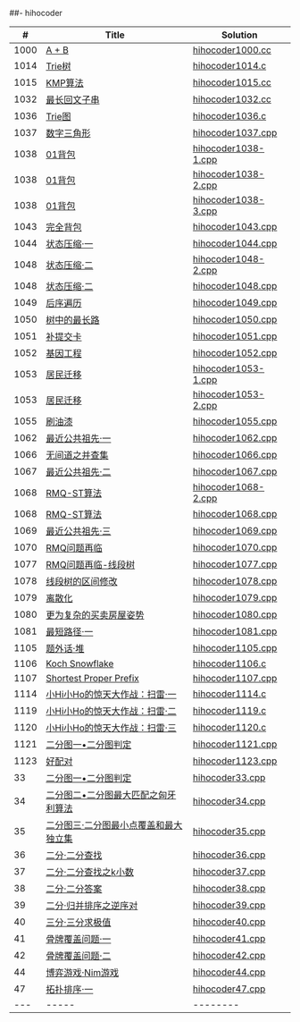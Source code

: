 
##- hihocoder

| # | Title | Solution |
|---| ----- | -------- |
|1000|[A + B](http://hihocoder.com/problemset/problem/1000)|[hihocoder1000.cc](./hihocoder/hihocoder1000.cc)|
|1014|[Trie树](http://hihocoder.com/problemset/problem/1014)|[hihocoder1014.c](./hihocoder/hihocoder1014.c)|
|1015|[KMP算法](http://hihocoder.com/problemset/problem/1015)|[hihocoder1015.cc](./hihocoder/hihocoder1015.cc)|
|1032|[最长回文子串](http://hihocoder.com/problemset/problem/1032)|[hihocoder1032.cc](./hihocoder/hihocoder1032.cc)|
|1036|[Trie图](http://hihocoder.com/problemset/problem/1036)|[hihocoder1036.c](./hihocoder/hihocoder1036.c)|
|1037|[数字三角形](http://hihocoder.com/problemset/problem/1037)|[hihocoder1037.cpp](./hihocoder/hihocoder1037.cpp)|
|1038|[01背包](http://hihocoder.com/problemset/problem/1038)|[hihocoder1038-1.cpp](./hihocoder/hihocoder1038-1.cpp)|
|1038|[01背包](http://hihocoder.com/problemset/problem/1038)|[hihocoder1038-2.cpp](./hihocoder/hihocoder1038-2.cpp)|
|1038|[01背包](http://hihocoder.com/problemset/problem/1038)|[hihocoder1038-3.cpp](./hihocoder/hihocoder1038-3.cpp)|
|1043|[完全背包](http://hihocoder.com/problemset/problem/1043)|[hihocoder1043.cpp](./hihocoder/hihocoder1043.cpp)|
|1044|[状态压缩·一](http://hihocoder.com/problemset/problem/1044)|[hihocoder1044.cpp](./hihocoder/hihocoder1044.cpp)|
|1048|[状态压缩·二](http://hihocoder.com/problemset/problem/1048)|[hihocoder1048-2.cpp](./hihocoder/hihocoder1048-2.cpp)|
|1048|[状态压缩·二](http://hihocoder.com/problemset/problem/1048)|[hihocoder1048.cpp](./hihocoder/hihocoder1048.cpp)|
|1049|[后序遍历](http://hihocoder.com/problemset/problem/1049)|[hihocoder1049.cpp](./hihocoder/hihocoder1049.cpp)|
|1050|[树中的最长路](http://hihocoder.com/problemset/problem/1050)|[hihocoder1050.cpp](./hihocoder/hihocoder1050.cpp)|
|1051|[补提交卡](http://hihocoder.com/problemset/problem/1051)|[hihocoder1051.cpp](./hihocoder/hihocoder1051.cpp)|
|1052|[基因工程](http://hihocoder.com/problemset/problem/1052)|[hihocoder1052.cpp](./hihocoder/hihocoder1052.cpp)|
|1053|[居民迁移](http://hihocoder.com/problemset/problem/1053)|[hihocoder1053-1.cpp](./hihocoder/hihocoder1053-1.cpp)|
|1053|[居民迁移](http://hihocoder.com/problemset/problem/1053)|[hihocoder1053-2.cpp](./hihocoder/hihocoder1053-2.cpp)|
|1055|[刷油漆](http://hihocoder.com/problemset/problem/1055)|[hihocoder1055.cpp](./hihocoder/hihocoder1055.cpp)|
|1062|[最近公共祖先·一](http://hihocoder.com/problemset/problem/1062)|[hihocoder1062.cpp](./hihocoder/hihocoder1062.cpp)|
|1066|[无间道之并查集](http://hihocoder.com/problemset/problem/1066)|[hihocoder1066.cpp](./hihocoder/hihocoder1066.cpp)|
|1067|[最近公共祖先·二](http://hihocoder.com/problemset/problem/1067)|[hihocoder1067.cpp](./hihocoder/hihocoder1067.cpp)|
|1068|[RMQ-ST算法](http://hihocoder.com/problemset/problem/1068)|[hihocoder1068-2.cpp](./hihocoder/hihocoder1068-2.cpp)|
|1068|[RMQ-ST算法](http://hihocoder.com/problemset/problem/1068)|[hihocoder1068.cpp](./hihocoder/hihocoder1068.cpp)|
|1069|[最近公共祖先·三](http://hihocoder.com/problemset/problem/1069)|[hihocoder1069.cpp](./hihocoder/hihocoder1069.cpp)|
|1070|[RMQ问题再临](http://hihocoder.com/problemset/problem/1070)|[hihocoder1070.cpp](./hihocoder/hihocoder1070.cpp)|
|1077|[RMQ问题再临-线段树](http://hihocoder.com/problemset/problem/1077)|[hihocoder1077.cpp](./hihocoder/hihocoder1077.cpp)|
|1078|[线段树的区间修改](http://hihocoder.com/problemset/problem/1078)|[hihocoder1078.cpp](./hihocoder/hihocoder1078.cpp)|
|1079|[离散化](http://hihocoder.com/problemset/problem/1079)|[hihocoder1079.cpp](./hihocoder/hihocoder1079.cpp)|
|1080|[更为复杂的买卖房屋姿势](http://hihocoder.com/problemset/problem/1080)|[hihocoder1080.cpp](./hihocoder/hihocoder1080.cpp)|
|1081|[最短路径·一](http://hihocoder.com/problemset/problem/1081)|[hihocoder1081.cpp](./hihocoder/hihocoder1081.cpp)|
|1105|[题外话·堆](http://hihocoder.com/problemset/problem/1105)|[hihocoder1105.cpp](./hihocoder/hihocoder1105.cpp)|
|1106|[Koch Snowflake](http://hihocoder.com/problemset/problem/1106)|[hihocoder1106.c](./hihocoder/hihocoder1106.c)|
|1107|[Shortest Proper Prefix](http://hihocoder.com/problemset/problem/1107)|[hihocoder1107.cpp](./hihocoder/hihocoder1107.cpp)|
|1114|[小Hi小Ho的惊天大作战：扫雷·一](http://hihocoder.com/problemset/problem/1114)|[hihocoder1114.c](./hihocoder/hihocoder1114.c)|
|1119|[小Hi小Ho的惊天大作战：扫雷·二](http://hihocoder.com/problemset/problem/1119)|[hihocoder1119.c](./hihocoder/hihocoder1119.c)|
|1120|[小Hi小Ho的惊天大作战：扫雷·三](http://hihocoder.com/problemset/problem/1120)|[hihocoder1120.c](./hihocoder/hihocoder1120.c)|
|1121|[二分图一•二分图判定](http://hihocoder.com/problemset/problem/1121)|[hihocoder1121.cpp](./hihocoder/hihocoder1121.cpp)|
|1123|[好配对](http://hihocoder.com/problemset/problem/1123)|[hihocoder1123.cpp](./hihocoder/hihocoder1123.cpp)|
|33|[二分图一•二分图判定](http://hihocoder.com/problemset/problem/33)|[hihocoder33.cpp](./hihocoder/hihocoder33.cpp)|
|34|[二分图二•二分图最大匹配之匈牙利算法](http://hihocoder.com/problemset/problem/34)|[hihocoder34.cpp](./hihocoder/hihocoder34.cpp)|
|35|[二分图三·二分图最小点覆盖和最大独立集](http://hihocoder.com/problemset/problem/35)|[hihocoder35.cpp](./hihocoder/hihocoder35.cpp)|
|36|[二分·二分查找](http://hihocoder.com/problemset/problem/36)|[hihocoder36.cpp](./hihocoder/hihocoder36.cpp)|
|37|[二分·二分查找之k小数](http://hihocoder.com/problemset/problem/37)|[hihocoder37.cpp](./hihocoder/hihocoder37.cpp)|
|38|[二分·二分答案](http://hihocoder.com/problemset/problem/38)|[hihocoder38.cpp](./hihocoder/hihocoder38.cpp)|
|39|[二分·归并排序之逆序对](http://hihocoder.com/problemset/problem/39)|[hihocoder39.cpp](./hihocoder/hihocoder39.cpp)|
|40|[三分·三分求极值](http://hihocoder.com/problemset/problem/40)|[hihocoder40.cpp](./hihocoder/hihocoder40.cpp)|
|41|[骨牌覆盖问题·一](http://hihocoder.com/problemset/problem/41)|[hihocoder41.cpp](./hihocoder/hihocoder41.cpp)|
|42|[骨牌覆盖问题·二](http://hihocoder.com/problemset/problem/42)|[hihocoder42.cpp](./hihocoder/hihocoder42.cpp)|
|44|[博弈游戏·Nim游戏](http://hihocoder.com/problemset/problem/44)|[hihocoder44.cpp](./hihocoder/hihocoder44.cpp)|
|47|[拓扑排序·一](http://hihocoder.com/problemset/problem/47)|[hihocoder47.cpp](./hihocoder/hihocoder47.cpp)|
|---| ----- | -------- |


